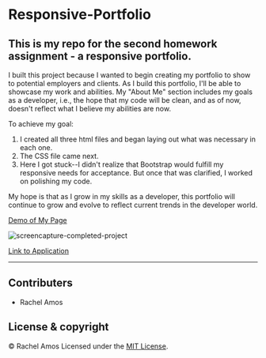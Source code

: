 # Responsive-Portfolio
## This is my repo for the second homework assignment - a responsive portfolio.

I built this project because I wanted to begin creating my portfolio to show to potential employers and clients. As I build this portfolio, I'll be able to showcase my work and abilities. My "About Me" section includes my goals as a developer, i.e., the hope that my code will be clean, and as of now, doesn't reflect what I believe my abilities are now.

To achieve my goal:
1. I created all three html files and began laying out what was necessary in each one.
2. The CSS file came next.
3. Here I got stuck--I didn't realize that Bootstrap would fulfill my responsive needs for acceptance. But once that was clarified, I worked on polishing my code.

My hope is that as I grow in my skills as a developer, this portfolio will continue to grow and evolve to reflect current trends in the developer world.

[Demo of My Page](https://drive.google.com/file/d/1sg6KPAuCIgZx6OwBXW6p83W1NqPHmAaz/view)

![screencapture-completed-project](https://user-images.githubusercontent.com/75390519/102692797-5c78dc80-41db-11eb-805e-14ddd9721768.png)

[Link to Application](https://github.com/rachelamos/Responsive-Portfolio.git)

---

## Contributers

- Rachel Amos

## License & copyright

© Rachel Amos
Licensed under the [MIT License](LICENSE).